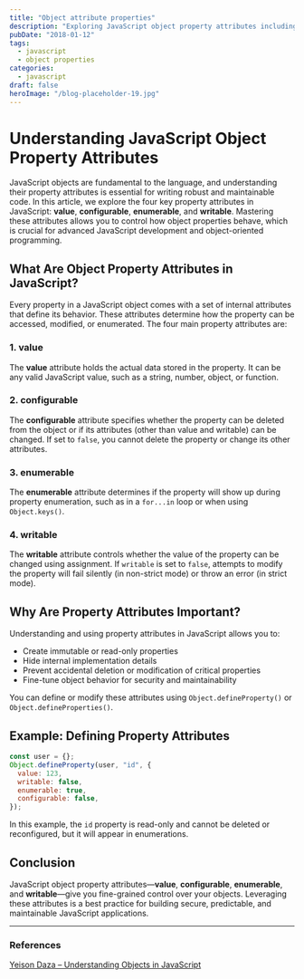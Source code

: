 ```yaml
---
title: "Object attribute properties"
description: "Exploring JavaScript object property attributes including value, configurable, enumerable, and writable flags"
pubDate: "2018-01-12"
tags:
  - javascript
  - object properties
categories:
  - javascript
draft: false
heroImage: "/blog-placeholder-19.jpg"
---
```


# Understanding JavaScript Object Property Attributes

JavaScript objects are fundamental to the language, and understanding their property attributes is essential for writing robust and maintainable code. In this article, we explore the four key property attributes in JavaScript: **value**, **configurable**, **enumerable**, and **writable**. Mastering these attributes allows you to control how object properties behave, which is crucial for advanced JavaScript development and object-oriented programming.

## What Are Object Property Attributes in JavaScript?

Every property in a JavaScript object comes with a set of internal attributes that define its behavior. These attributes determine how the property can be accessed, modified, or enumerated. The four main property attributes are:

### 1. value

The **value** attribute holds the actual data stored in the property. It can be any valid JavaScript value, such as a string, number, object, or function.

### 2. configurable

The **configurable** attribute specifies whether the property can be deleted from the object or if its attributes (other than value and writable) can be changed. If set to `false`, you cannot delete the property or change its other attributes.

### 3. enumerable

The **enumerable** attribute determines if the property will show up during property enumeration, such as in a `for...in` loop or when using `Object.keys()`.

### 4. writable

The **writable** attribute controls whether the value of the property can be changed using assignment. If `writable` is set to `false`, attempts to modify the property will fail silently (in non-strict mode) or throw an error (in strict mode).

## Why Are Property Attributes Important?

Understanding and using property attributes in JavaScript allows you to:

- Create immutable or read-only properties
- Hide internal implementation details
- Prevent accidental deletion or modification of critical properties
- Fine-tune object behavior for security and maintainability

You can define or modify these attributes using `Object.defineProperty()` or `Object.defineProperties()`.

## Example: Defining Property Attributes

```js
const user = {};
Object.defineProperty(user, "id", {
  value: 123,
  writable: false,
  enumerable: true,
  configurable: false,
});
```

In this example, the `id` property is read-only and cannot be deleted or reconfigured, but it will appear in enumerations.

## Conclusion

JavaScript object property attributes—**value**, **configurable**, **enumerable**, and **writable**—give you fine-grained control over your objects. Leveraging these attributes is a best practice for building secure, predictable, and maintainable JavaScript applications.

---

### References

[Yeison Daza – Understanding Objects in JavaScript](https://medium.com/entendiendo-javascript/entendiendo-los-objetos-en-javascript-3a6d3a0695e5)
